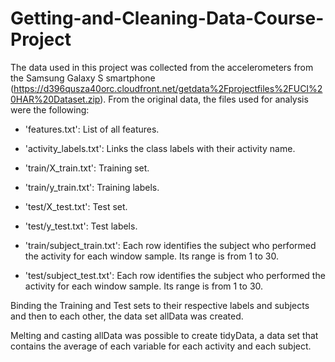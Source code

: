 # Getting-and-Cleaning-Data-Course-Project

The data used in this project was collected from the accelerometers from the Samsung Galaxy S smartphone (https://d396qusza40orc.cloudfront.net/getdata%2Fprojectfiles%2FUCI%20HAR%20Dataset.zip).
From the original data, the files used for analysis were the following:

- 'features.txt': List of all features.

- 'activity_labels.txt': Links the class labels with their activity name.

- 'train/X_train.txt': Training set.

- 'train/y_train.txt': Training labels.

- 'test/X_test.txt': Test set.

- 'test/y_test.txt': Test labels.

- 'train/subject_train.txt': Each row identifies the subject who performed the activity for each window sample. Its range is from 1 to 30. 

- 'test/subject_test.txt': Each row identifies the subject who performed the activity for each window sample. Its range is from 1 to 30. 

Binding the Training and Test sets to their respective labels and subjects and then to each other, the data set allData was created.

Melting and casting allData was possible to create tidyData, a data set that contains the average of each variable for each activity and each subject.
